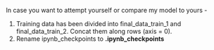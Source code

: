 In case you want to attempt yourself or compare my model to yours -
1. Training data has been divided into final_data_train_1 and final_data_train_2. Concat them along rows (axis = 0).
2. Rename ipynb_checkpoints to <b>.ipynb_checkpoints</b>
